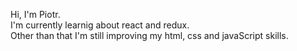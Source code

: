 <!---
- 👋 Hi, I’m Piotr
- 👀 I’m interested in ...
- 🌱 I’m currently learning ...
- 💞️ I’m looking to collaborate on ...
- 📫 How to reach me ...

pyotoru/pyotoru is a ✨ special ✨ repository because its `README.md` (this file) appears on your GitHub profile.
You can click the Preview link to take a look at your changes.
--->

Hi, I'm Piotr.<br>
I'm currently learnig about react and redux.<br>
Other than that I'm still improving my html, css and javaScript skills.<br>
